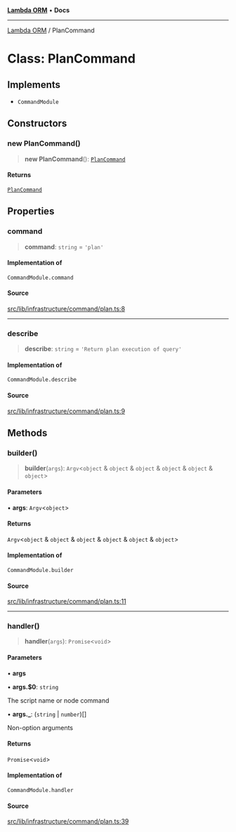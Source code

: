 [**Lambda ORM**](../README.md) • **Docs**

***

[Lambda ORM](../README.md) / PlanCommand

# Class: PlanCommand

## Implements

- `CommandModule`

## Constructors

### new PlanCommand()

> **new PlanCommand**(): [`PlanCommand`](PlanCommand.md)

#### Returns

[`PlanCommand`](PlanCommand.md)

## Properties

### command

> **command**: `string` = `'plan'`

#### Implementation of

`CommandModule.command`

#### Source

[src/lib/infrastructure/command/plan.ts:8](https://github.com/lambda-orm/lambdaorm-cli/blob/c851a8bb292deae2db02453930bc8e326462dbb4/src/lib/infrastructure/command/plan.ts#L8)

***

### describe

> **describe**: `string` = `'Return plan execution of query'`

#### Implementation of

`CommandModule.describe`

#### Source

[src/lib/infrastructure/command/plan.ts:9](https://github.com/lambda-orm/lambdaorm-cli/blob/c851a8bb292deae2db02453930bc8e326462dbb4/src/lib/infrastructure/command/plan.ts#L9)

## Methods

### builder()

> **builder**(`args`): `Argv`\<`object` & `object` & `object` & `object` & `object` & `object`\>

#### Parameters

• **args**: `Argv`\<`object`\>

#### Returns

`Argv`\<`object` & `object` & `object` & `object` & `object` & `object`\>

#### Implementation of

`CommandModule.builder`

#### Source

[src/lib/infrastructure/command/plan.ts:11](https://github.com/lambda-orm/lambdaorm-cli/blob/c851a8bb292deae2db02453930bc8e326462dbb4/src/lib/infrastructure/command/plan.ts#L11)

***

### handler()

> **handler**(`args`): `Promise`\<`void`\>

#### Parameters

• **args**

• **args.$0**: `string`

The script name or node command

• **args.\_**: (`string` \| `number`)[]

Non-option arguments

#### Returns

`Promise`\<`void`\>

#### Implementation of

`CommandModule.handler`

#### Source

[src/lib/infrastructure/command/plan.ts:39](https://github.com/lambda-orm/lambdaorm-cli/blob/c851a8bb292deae2db02453930bc8e326462dbb4/src/lib/infrastructure/command/plan.ts#L39)
